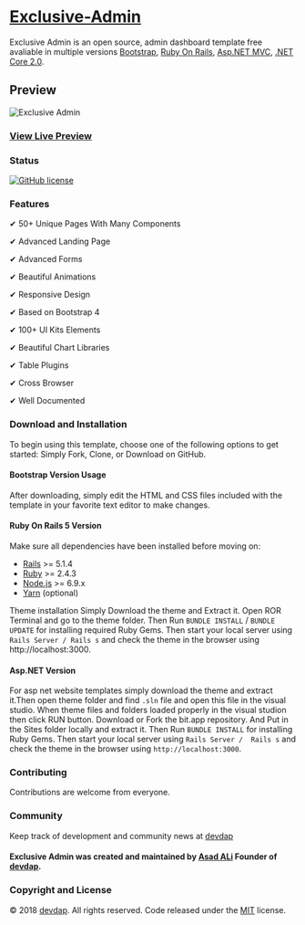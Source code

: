 # [Exclusive-Admin](https://devdap.com/themes/exclusive-admin-website-template/)

Exclusive Admin is an open source, admin dashboard template free avaliable in multiple versions [Bootstrap](https://getbootstrap.com/), [Ruby On Rails](https://rubyonrails.org/), [Asp.NET MVC](https://www.asp.net/), [.NET Core 2.0](https://www.asp.net/core/overview/aspnet-vnext).

## Preview

![Exclusive Admin](https://devdap.com/media/exclusive-admin_uwv5WiY.jpg)

### [View Live Preview](http://www.exclusive-admin.s3-website.us-east-2.amazonaws.com)

### Status

<p>
<a href="https://github.com/devdap/Exclusive-Admin/blob/master/LICENSE" rel="nofollow"><img src="https://img.shields.io/github/license/devdap/Exclusive-Admin.svg?style=plastic" alt="GitHub license" style="max-width:100%;"></a>
</p>


### Features

✔ 50+ Unique Pages With Many Components

✔ Advanced Landing Page

✔ Advanced Forms

✔ Beautiful Animations

✔ Responsive Design

✔ Based on Bootstrap 4

✔ 100+ UI Kits Elements

✔ Beautiful Chart Libraries

✔ Table Plugins

✔ Cross Browser

✔ Well Documented


### Download and Installation

To begin using this template, choose one of the following options to get started:
Simply Fork, Clone, or Download on GitHub.

#### Bootstrap Version Usage

After downloading, simply edit the HTML and CSS files included with the template in your favorite text editor to make changes. 

#### Ruby On Rails 5 Version

Make sure all dependencies have been installed before moving on:

* [Rails](http://weblog.rubyonrails.org/2017/9/7/Rails-5-1-4-and-5-0-6-released/) >= 5.1.4
* [Ruby](https://www.ruby-lang.org/en/downloads/) >= 2.4.3
* [Node.js](http://nodejs.org/) >= 6.9.x
* [Yarn](https://yarnpkg.com/en/docs/install) (optional)

Theme installation
Simply Download the theme and Extract it. Open ROR Terminal and go to the theme folder. Then Run `BUNDLE INSTALL` / `BUNDLE UPDATE` for installing required Ruby Gems. Then start your local server using `Rails Server / Rails s` and check the theme in the browser using http://localhost:3000.

#### Asp.NET Version

For asp net website templates simply download the theme and extract it.Then open theme folder and find `.sln` file and open this file in the visual studio. When theme files and folders loaded properly in the visual studion then click RUN button.
Download or Fork the bit.app repository. And Put in the Sites folder locally and extract it. Then Run `BUNDLE INSTALL` for installing Ruby Gems. Then start your local server using `Rails Server /  Rails s` and check the theme in the browser using `http://localhost:3000`.

### Contributing

Contributions are welcome from everyone.

### Community

Keep track of development and community news at [devdap](http://devdap.com)

#### Exclusive Admin was created and maintained by [Asad ALi](https://devdap.com/about-us) Founder of [devdap](https://devdap.com).

### Copyright and License

© 2018 [devdap](https://devdap.com). All rights reserved. Code released under the [MIT](https://github.com/devdap/Exclusive-Admin/blob/master/LICENSE) license.
